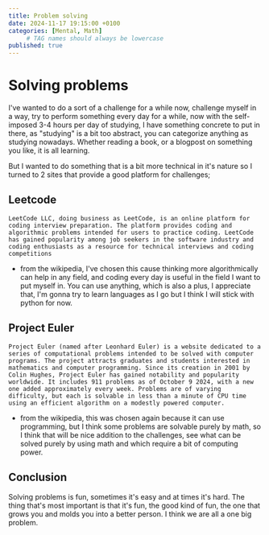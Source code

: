 ```yaml
---
title: Problem solving
date: 2024-11-17 19:15:00 +0100
categories: [Mental, Math]
     # TAG names should always be lowercase
published: true
---
```


# Solving problems

I've wanted to do a sort of a challenge for a while now, challenge myself in a way, try to perform something every day for a while, now with the self-imposed 3-4 hours per day of studying, I have something concrete to put in there, as "studying" is a bit too abstract, you can categorize anything as studying nowadays. Whether reading a book, or a blogpost on something you like, it is all learning. 

But I wanted to do something that is a bit more technical in it's nature so I turned to 2 sites that provide a good platform for challenges;

## Leetcode

`LeetCode LLC, doing business as LeetCode, is an online platform for coding interview preparation. The platform provides coding and algorithmic problems intended for users to practice coding. LeetCode has gained popularity among job seekers in the software industry and coding enthusiasts as a resource for technical interviews and coding competitions`
- from the wikipedia, I've chosen this cause thinking more algorithmically can help in any field, and coding every day is useful in the field I want to put myself in. You can use anything, which is also a plus, I appreciate that, I'm gonna try to learn languages as I go but I think I will stick with python for now.

## Project Euler

`Project Euler (named after Leonhard Euler) is a website dedicated to a series of computational problems intended to be solved with computer programs. The project attracts graduates and students interested in mathematics and computer programming. Since its creation in 2001 by Colin Hughes, Project Euler has gained notability and popularity worldwide. It includes 911 problems as of October 9 2024, with a new one added approximately every week. Problems are of varying difficulty, but each is solvable in less than a minute of CPU time using an efficient algorithm on a modestly powered computer.`
- from the wikipedia, this was chosen again because it can use programming, but I think some problems are solvable purely by math, so I think that will be nice addition to the challenges, see what can be solved purely by using math and which require a bit of computing power. 

## Conclusion

Solving problems is fun, sometimes it's easy and at times it's hard. The thing that's most important is that it's fun, the good kind of fun, the one that grows you and molds you into a better person. I think we are all a one big problem.
